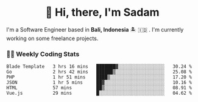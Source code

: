 <h1 align="center">👋 Hi, there, I'm Sadam</h1>
<p>I'm a Software Engineer based in <strong>Bali, Indonesia</strong> 🏝️ 🇮🇩 . I'm currently working on some freelance projects.</p>

### 👨‍💻 Weekly Coding Stats
<!--START_SECTION:waka-->

```text
Blade Template   3 hrs 16 mins   ███████▓░░░░░░░░░░░░░░░░░   30.24 %
Go               2 hrs 42 mins   ██████▒░░░░░░░░░░░░░░░░░░   25.08 %
PHP              1 hr 51 mins    ████▒░░░░░░░░░░░░░░░░░░░░   17.20 %
JSON             1 hr 5 mins     ██▓░░░░░░░░░░░░░░░░░░░░░░   10.16 %
HTML             57 mins         ██▒░░░░░░░░░░░░░░░░░░░░░░   08.91 %
Vue.js           29 mins         █░░░░░░░░░░░░░░░░░░░░░░░░   04.62 %
```

<!--END_SECTION:waka-->
